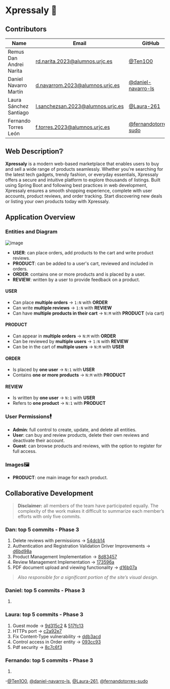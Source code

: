 # Xpressaly 🛒

## Contributors
| Name | Email | GitHub |
|-------|-------|--------|
| Remus Dan Andrei Narita | rd.narita.2023@alumnos.urjc.es | [@Ten1O0](https://github.com/Ten1O0) |
| Daniel Navarro Martín | d.navarrom.2023@alumnos.urjc.es | [@daniel-navarro-ls](https://github.com/daniel-navarro-ls) |
| Laura Sánchez Santiago | l.sanchezsan.2023@alumnos.urjc.es | [@Laura-261](https://github.com/Laura-261) |
| Fernando Torres León | f.torres.2023@alumnos.urjc.es | [@fernandotorres-sudo](https://github.com/fernandotorres-sudo) |

## Web Description❔
**Xpressaly** is a modern web-based marketplace that enables users to buy and sell a wide range of products seamlessly. Whether you're searching for the latest tech gadgets, trendy fashion, or everyday essentials, Xpressaly offers a secure and intuitive platform to explore thousands of listings. Built using Spring Boot and following best practices in web development, Xpressaly ensures a smooth shopping experience, complete with user accounts, product reviews, and order tracking. Start discovering new deals or listing your own products today with Xpressaly.

## Application Overview

### Entities and Diagram
![image](https://github.com/user-attachments/assets/45d52273-8d5f-42d3-bfb2-c27e602f6479)
- **USER**: can place orders, add products to the cart and write product reviews.
- **PRODUCT**: can be added to a user's cart, reviewed and included in orders.
- **ORDER**: contains one or more products and is placed by a user.
- **REVIEW**: written by a user to provide feedback on a product.

#### **USER**

- Can place **multiple orders** → `1:N` with **ORDER**
- Can write **multiple reviews** → `1:N` with **REVIEW**
- Can have **multiple products in their cart** → `N:M` with **PRODUCT** (via cart)

#### **PRODUCT**

- Can appear in **multiple orders** → `N:M` with **ORDER**
- Can be reviewed by **multiple users** → `1:N` with **REVIEW**
- Can be in the cart of **multiple users** → `N:M` with **USER**

#### **ORDER**

- Is placed by **one user** → `N:1` with **USER**
- Contains **one or more products** → `N:M` with **PRODUCT**

#### **REVIEW**

- Is written by **one user** → `N:1` with **USER**
- Refers to **one product** → `N:1` with **PRODUCT**


### User Permissions🕴️
- **Admin**: full control to create, update, and delete all entities.
- **User**: can buy and review products, delete their own reviews and deactivate their account.
- **Guest**: can browse products and reviews, with the option to register for full access.

### Images🖼️
- **PRODUCT**: one main image for each product.

## Collaborative Development
> **Disclaimer:** all members of the team have participated equally. The complexity of the work makes it difficult to summarize each member’s efforts with only five commits.

### Dan: top 5 commits - Phase 3

1. Delete reviews with permissions → [54dcb14](https://github.com/DWS-2025/project-grupo-6/commit/54dcb142525f5274d3313028875e6fe848d89a11)
2. Authentication and Registration Validation Driver Improvements → [d6bd98a](https://github.com/DWS-2025/project-grupo-6/commits/main/?author=Ten1O0)
3. Product Management Implementation → [8d83457](https://github.com/DWS-2025/project-grupo-6/commit/8d83457880947f9a5c3139f87ebd11037a6938c8)
4. Review Management Implementation → [173596a](https://github.com/DWS-2025/project-grupo-6/commit/173596af824dab1b0b0d460f1685ec4d4042195a)
5. PDF document upload and viewing functionality → [d16b07a](https://github.com/DWS-2025/project-grupo-6/commit/d16b07a4f5bde564380da0bb0762e9481c437db5)
> *Also responsible for a significant portion of the site’s visual design.*

### Daniel: top 5 commits - Phase 3

1. 

### Laura: top 5 commits - Phase 3

1. Guest mode → [9d315c2](https://github.com/DWS-2025/project-grupo-6/commit/9d315c2abd0573c97d4b6a4a6134d9b9692d1153) & [517fc13](https://github.com/DWS-2025/project-grupo-6/commit/517fc1329e35182ac7f459b26822612022d43649)
2. HTTPs port → [c2a92e7](https://github.com/DWS-2025/project-grupo-6/commit/c2a92e75fef19215cb58af811c8ac6ba02127102)
3. Fix Content-Type vulnerability → [ddb3acd](https://github.com/DWS-2025/project-grupo-6/commit/ddb3acd30d24b621932766b2750cc564172ffba2)
4. Control access in Order entity → [093cc93](https://github.com/DWS-2025/project-grupo-6/commit/093cc93f4ca8dda9f2aabcc2a7d8f59517216df8)
5. Pdf security → [8c7c6f3](https://github.com/DWS-2025/project-grupo-6/commit/8c7c6f3b05dbb856da39fd6f855ea43b6536bc38)

### Fernando: top 5 commits - Phase 3

1. 



-[@Ten1O0](https://github.com/Ten1O0), [@daniel-navarro-ls](https://github.com/daniel-navarro-ls), [@Laura-261](https://github.com/Laura-261), [@fernandotorres-sudo](https://github.com/fernandotorres-sudo)
